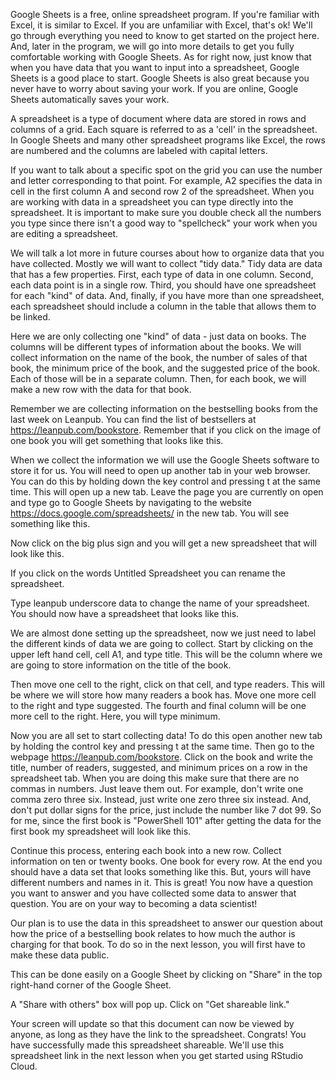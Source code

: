 Google Sheets is a free, online spreadsheet program. If you're familiar with Excel, it is similar to Excel. If you are unfamiliar with Excel, that's ok! We'll go through everything you need to know to get started on the project here. And, later in the program, we will go into more details to get you fully comfortable working with Google Sheets. As for right now, just know that when you have data that you want to input into a spreadsheet, Google Sheets is a good place to start. Google Sheets is also great because you never have to worry about saving your work. If you are online, Google Sheets automatically saves your work.

A spreadsheet is a type of document where data are stored in rows and columns of a grid. Each square is referred to as a 'cell' in the spreadsheet. In Google Sheets and many other spreadsheet programs like Excel, the rows are numbered and the columns are labeled with capital letters. 

If you want to talk about a specific spot on the grid you can use the number and letter corresponding to that point. For example, A2 specifies the data in cell in the first column A and second row 2 of the spreadsheet. When you are working with data in a spreadsheet you can type directly into the spreadsheet. It is important to make sure you double check all the numbers you type since there isn't a good way to "spellcheck" your work when you are editing a spreadsheet. 

We will talk a lot more in future courses about how to organize data that you have collected. Mostly we will want to collect "tidy data." Tidy data are data that has a few properties. First, each type of data in one column. Second, each data point is in a single row. Third, you should have one spreadsheet for each "kind" of data. And, finally, if you have more than one spreadsheet, each spreadsheet should include a column in the table that allows them to be linked.

Here we are only collecting one "kind" of data - just data on books. The columns will be different types of information about the books. We will collect information on the name of the book, the number of sales of that book, the minimum price of the book, and the suggested price of the book. Each of those will be in a separate column. Then, for each book, we will make a new row with the data for that book. 

Remember we are collecting information on the bestselling books from the last week on Leanpub. You can find the list of bestsellers at https://leanpub.com/bookstore. Remember that if you click on the image of one book you will get something that looks like this. 

When we collect the information we will use the Google Sheets software to store it for us. You will need to open up another tab in your web browser. You can do this by holding down the key control and pressing t at the same time. This will open up a new tab. Leave the page you are currently on open and type go to Google Sheets by navigating to the website https://docs.google.com/spreadsheets/ in the new tab. You will see something like this. 

Now click on the big plus sign and you will get a new spreadsheet that will look like this. 

If you click on the words Untitled Spreadsheet you can rename the spreadsheet. 

Type leanpub underscore data to change the name of your spreadsheet. You should now have a spreadsheet that looks like this. 

We are almost done setting up the spreadsheet, now we just need to label the different kinds of data we are going to collect. Start by clicking on the upper left hand cell, cell A1, and type title. This will be the column where we are going to store information on the title of the book. 

Then move one cell to the right, click on that cell, and type readers. This will be where we will store how many readers a book has. Move one more cell to the right and type suggested. The fourth and final column will be one more cell to the right. Here, you will type minimum.

Now you are all set to start collecting data! To do this open another new tab by holding the control key and pressing t at the same time. Then go to the webpage https://leanpub.com/bookstore. Click on the book and write the title, number of readers, suggested, and minimum prices on a row in the spreadsheet tab. When you are doing this make sure that there are no commas in numbers. Just leave them out. For example, don't write one comma zero three six. Instead, just write one zero three six instead. And, don't put dollar signs for the price, just include the number like 7 dot 99. So for me, since the first book is "PowerShell 101" after getting the data for the first book my spreadsheet will look like this. 

Continue this process, entering each book into a new row. Collect information on ten or twenty books. One book for every row. At the end you should have a data set that looks something like this. But, yours will have different numbers and names in it. This is great! You now have a question you want to answer and you have collected some data to answer that question. You are on your way to becoming a data scientist!

Our plan is to use the data in this spreadsheet to answer our question about how the price of a bestselling book relates to how much the author is charging for that book. To do so in the next lesson, you will first have to make these data public. 

This can be done easily on a Google Sheet by clicking on "Share" in the top right-hand corner of the Google Sheet.

A "Share with others" box will pop up. Click on "Get shareable link."

Your screen will update so that this document can now be viewed by anyone, as long as they have the link to the spreadsheet. Congrats! You have successfully made this spreadsheet shareable. We'll use this spreadsheet link in the next lesson when you get started using RStudio Cloud.


